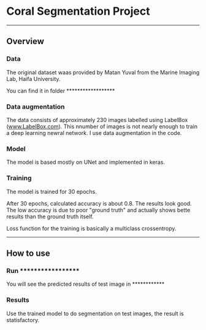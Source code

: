 # Coral Segmentation Project

---

## Overview

### Data

The original dataset waas provided by Matan Yuval from the Marine Imaging Lab, Haifa University.

You can find it in folder ******************

### Data augmentation

The data consists of approximately 230 images labelled using LabelBox (www.LabelBox.com). This nnumber of images is not nearly enough to train a deep learning newral network. I use data augmentation in the code.

### Model

The model is based mostly on UNet and implemented in keras.

### Training

The model is trained for 30 epochs.

After 30 epochs, calculated accuracy is about 0.8. The results look good. The low accuracy is due to poor "ground truth" and actually shows bette results than the ground truth itself.


Loss function for the training is basically a multiclass crossentropy.

---

## How to use

### Run *****************

You will see the predicted results of test image in ************


### Results

Use the trained model to do segmentation on test images, the result is statisfactory.

